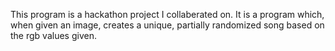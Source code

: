 This program is a hackathon project I collaberated on. It is a program which, 
when given an image, creates a unique, partially randomized song based on the
rgb values given.
